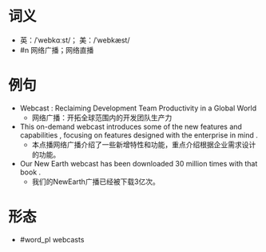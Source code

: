 # 词义
- 英：/ˈwebkɑːst/； 美：/ˈwebkæst/
- #n 网络广播；网络直播
# 例句
- Webcast : Reclaiming Development Team Productivity in a Global World
	- 网络广播：开拓全球范围内的开发团队生产力
- This on-demand webcast introduces some of the new features and capabilities , focusing on features designed with the enterprise in mind .
	- 本点播网络广播介绍了一些新增特性和功能，重点介绍根据企业需求设计的功能。
- Our New Earth webcast has been downloaded 30 million times with that book .
	- 我们的NewEarth广播已经被下载3亿次。
# 形态
- #word_pl webcasts
